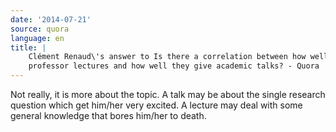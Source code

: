 ```yaml
---
date: '2014-07-21'
source: quora
language: en
title: |
    Clément Renaud\'s answer to Is there a correlation between how well a
    professor lectures and how well they give academic talks? - Quora
---
```


Not really, it is more about the topic. A talk may be about the single
research question which get him/her very excited. A lecture may deal
with some general knowledge that bores him/her to death.
